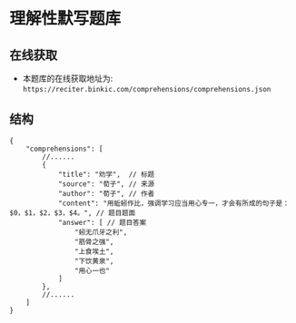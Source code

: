 # 理解性默写题库

## 在线获取
- 本题库的在线获取地址为: `https://reciter.binkic.com/comprehensions/comprehensions.json`

## 结构
```jsonc
{
    "comprehensions": [
        //......
        {
            "title": "劝学",  // 标题
            "source": "荀子", // 来源
            "author": "荀子", // 作者
            "content": "用蚯蚓作比，强调学习应当用心专一，才会有所成的句子是：$0，$1，$2，$3，$4。", // 题目题面
            "answer": [ // 题目答案
                "蚓无爪牙之利",
                "筋骨之强",
                "上食埃土",
                "下饮黄泉",
                "用心一也"
            ]
        },
        //......
    ]
}
```

